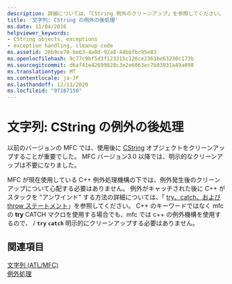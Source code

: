 ```yaml
---
description: 詳細については、「CString 例外のクリーンアップ」を参照してください。
title: '文字列: CString の例外の後処理'
ms.date: 11/04/2016
helpviewer_keywords:
- CString objects, exceptions
- exception handling, cleanup code
ms.assetid: 28b9ce70-be63-4a0d-92a8-44bbfbc95e83
ms.openlocfilehash: 9c77c9bf5d3f123315c126ce2361be63230c173b
ms.sourcegitcommit: d6af41e42699628c3e2e6063ec7b03931a49a098
ms.translationtype: MT
ms.contentlocale: ja-JP
ms.lasthandoff: 12/11/2020
ms.locfileid: "97167150"
---
```

# <a name="cstring-exception-cleanup"></a>文字列: CString の例外の後処理

以前のバージョンの MFC では、使用後に [CString](../atl-mfc-shared/reference/cstringt-class.md) オブジェクトをクリーンアップすることが重要でした。 MFC バージョン3.0 以降では、明示的なクリーンアップは不要になりました。

MFC が現在使用している C++ 例外処理機構の下では、例外発生後のクリーンアップについて心配する必要はありません。 例外がキャッチされた後に C++ がスタックを "アンワインド" する方法の詳細については、「 [try、catch、および throw ステートメント](../cpp/try-throw-and-catch-statements-cpp.md)」を参照してください。 C++ のキーワードではなく mfc の **try** CATCH マクロを使用する場合でも、mfc では c++ の例外機構を使用するので、 /  **`try`** **`catch`** 明示的にクリーンアップする必要はありません。

## <a name="see-also"></a>関連項目

[文字列 (ATL/MFC)](../atl-mfc-shared/strings-atl-mfc.md)<br/>
[例外処理](../mfc/exception-handling-in-mfc.md)
